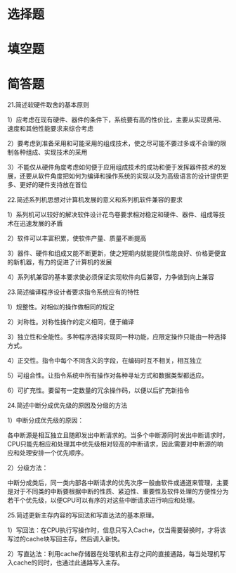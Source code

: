 # 选择题

# 填空题

# 简答题

21.简述软硬件取舍的基本原则

1）应考虑在现有硬件、器件的条件下，系统要有高的性价比，主要从实现费用、速度和其他性能要求来综合考虑

2）要考虑到准备采用和可能采用的组成技术，使之尽可能不要过多或不合理的限制各种组成、实现技术的采用

3）不能仅从硬件角度考虑如何便于应用组成技术的成功和便于发挥器件技术的发展，还要从软件角度把如何为编译和操作系统的实现以及为高级语言的设计提供更多、更好的硬件支持放在首位

22.简述系列机思想对计算机发展的意义和系列机软件兼容的要求

1）系列机可以较好的解决软件设计花鸟卷要求相对稳定和硬件、器件、组成等技术在迅速发展的矛盾

2）软件可以丰富积累，使软件产量、质量不断提高

3）器件、硬件和组成又能不断更新，使之短期内就能提供性能良好、价格更便宜的新机器，有力的促进了计算机的发展

4）系列机兼容的基本要求使必须保证实现软件向后兼容，力争做到向上兼容

23.简述编译程序设计者要求指令系统应有的特性

1）规整性。对相似的操作做相同的规定

2）对称性。对称性操作的定义相同，便于编译

3）独立性和全能性。多种程序选择实现同一种功能，应限定操作只能由一种选择方式。

4）正交性。指令中每个不同含义的字段，在编码时互不相关，相互独立

5）可组合性。让指令系统中所有操作对各种寻址方式和数据类型都适应。

6）可扩充性。要留有一定数量的冗余操作码，以便以后扩充新指令

24.简述中断分成优先级的原因及分级的方法

1）中断分成优先级的原因：

各中断源是相互独立且随即发出中断请求的。当多个中断源同时发出中断请求时，CPU只能先相应和处理其中优先级相对较高的中断请求，因此需要对中断源的响应和处理安排一个优先顺序。

2）分级方法：

中断分成类后，同一类内部各中断请求的优先次序一般由软件或通道来管理，主要是对于不同类的中断要根据中断的性质、紧迫性、重要性及软件处理的方便性分为若干个优先级，以便CPU可以有序的对这些中断请求进行响应和处理。

25.简述更新主存内容的写回法和写直达法的基本原理。

1）写回法：在CPU执行写操作时，信息只写入Cache，仅当需要替换时，才将该写过的cache块写回主存，然后调入新快。

2）写直达法：利用cache存储器在处理机和主存之间的直接通路，每当处理机写入cache的同时，也通过此通路写入主存。